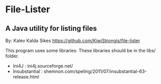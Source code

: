 File-Lister
=======
A Java utility for listing files
----------------------------------

By: Kalev Kalda Sikes
https://github.com/KiwiStrongis/file-lister

This program uses some libraries. These libraries should be in the libs/ folder.
 * Ini4J : ini4j.sourceforge.net/
 * Insubstantial : shemnon.com/speling/2011/07/insubstantial-63-release.html
